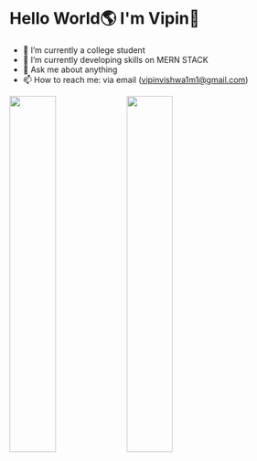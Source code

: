 # Hello World🌎 I'm Vipin👋

- 🔭 I’m currently a college student
- 🌱 I’m currently developing skills on MERN STACK
- 💬 Ask me about anything
- 📫 How to reach me: via email (vipinvishwa1m1@gmail.com)

<div>
  <img align="left" width="40%" src="https://github-readme-stats.vercel.app/api?username=Vipin675&show_icons=true&theme=radical"/>
  <img align="center" width="40%" src="https://github-readme-stats.vercel.app/api/top-langs/?username=Vipin675&layout=compact"/>
</div>
<!--
**Vipin675/Vipin675** is a ✨ _special_ ✨ repository because its `README.md` (this file) appears on your GitHub profile.
Here are some ideas to get you started:
  - 👯 I’m looking to collaborate on ...
  - 🤔 I’m looking for help with ...
  - 😄 Pronouns: ...
  - ⚡ Fun fact: ...
-->
